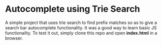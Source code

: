 # Autocomplete using Trie Search

A simple project that uses trie search to find prefix matches so as to give a search bar autocomplete functionality. It was a good way to learn basic JS functionality. To test it out, simply clone this repo and open **index.html** in a browser.